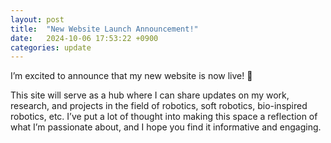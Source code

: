 ```yaml
---
layout: post
title:  "New Website Launch Announcement!"
date:   2024-10-06 17:53:22 +0900
categories: update
---
```

I’m excited to announce that my new website is now live! 🎉

This site will serve as a hub where I can share updates on my work, research, and projects in the field of robotics, soft robotics, bio-inspired robotics, etc. I’ve put a lot of thought into making this space a reflection of what I’m passionate about, and I hope you find it informative and engaging.

